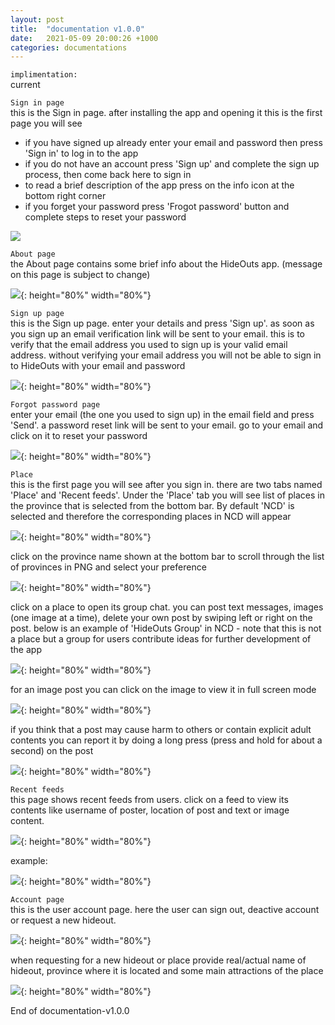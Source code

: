 ```yaml
---
layout: post
title:  "documentation v1.0.0"
date:   2021-05-09 20:00:26 +1000
categories: documentations
---
```


`implimentation:`
<br>
current

`Sign in page`
<br>
this is the Sign in page. after installing the app and opening it this is the first page you will see
- if you have signed up already enter your email and password then press 'Sign in' to log in to the app
- if you do not have an account press 'Sign up' and complete the sign up process, then come back here to sign in
- to read a brief description of the app press on the info icon at the bottom right corner
- if you forget your password press 'Frogot password' button and complete steps to reset your password

![](/assets/images/1signin.png)

`About page`
<br>
the About page contains some brief info about the HideOuts app. (message on this page is subject to change)

![](/assets/images/2about.png){: height="80%" width="80%"}

`Sign up page`
<br>
this is the Sign up page. enter your details and press 'Sign up'. as soon as you sign up an email verification link will be sent to your email. this is to verify that the email address you used to sign up is your valid email address. without verifying your email address you will not be able to sign in to HideOuts with your email and password

![](/assets/images/4signup.png){: height="80%" width="80%"}

`Forgot password page`
<br>
enter your email (the one you used to sign up) in the email field and press 'Send'. a password reset link will be sent to your email. go to your email and click on it to reset your password

![](/assets/images/3forgotpassword.png){: height="80%" width="80%"}

`Place`
<br>
this is the first page you will see after you sign in. there are two tabs named 'Place' and 'Recent feeds'. Under the 'Place' tab you will see list of places in the province that is selected from the bottom bar. By default 'NCD' is selected and therefore the corresponding places in NCD will appear

![](/assets/images/5placetab.png){: height="80%" width="80%"}

click on the province name shown at the bottom bar to scroll through the list of provinces in PNG and select your preference

![](/assets/images/6selectprovince.png){: height="80%" width="80%"}

click on a place to open its group chat. you can post text messages, images (one image at a time), delete your own post by swiping left or right on the post. below is an example of 'HideOuts Group' in NCD - note that this is not a place but a group for users contribute ideas for further development of the app

![](/assets/images/7entergroupchat.png){: height="80%" width="80%"}

for an image post you can click on the image to view it in full screen mode

![](/assets/images/12enlargeimage.png){: height="80%" width="80%"}

if you think that a post may cause harm to others or contain explicit adult contents you can report it by doing a long press (press and hold for about a second) on the post

![](/assets/images/13reportingapost.png){: height="80%" width="80%"}

`Recent feeds`
<br>
this page shows recent feeds from users. click on a feed to view its contents like username of poster, location of post and text or image content.

![](assets/images/8recentfeedstab.png){: height="80%" width="80%"}

example:

![](/assets/images/9clickonfeed.png){: height="80%" width="80%"}

`Account page`
<br>
this is the user account page. here the user can sign out, deactive account or request a new hideout.

![](/assets/images/10useraccount.png){: height="80%" width="80%"}

when requesting for a new hideout or place provide real/actual name of hideout, province where it is located and some main attractions of the place

![](/assets/images/11requestanewhideout.png){: height="80%" width="80%"}



End of documentation-v1.0.0
